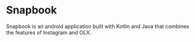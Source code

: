 # Snapbook
Snapbook is an android application built with Kotlin and Java that combines the features of Instagram and OLX.
